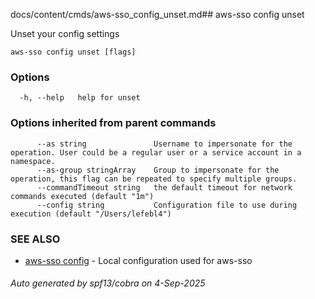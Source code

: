 docs/content/cmds/aws-sso_config_unset.md## aws-sso config unset

Unset your config settings

```
aws-sso config unset [flags]
```

### Options

```
  -h, --help   help for unset
```

### Options inherited from parent commands

```
      --as string               Username to impersonate for the operation. User could be a regular user or a service account in a namespace.
      --as-group stringArray    Group to impersonate for the operation, this flag can be repeated to specify multiple groups.
      --commandTimeout string   the default timeout for network commands executed (default "1m")
      --config string           Configuration file to use during execution (default "/Users/lefebl4")
```

### SEE ALSO

* [aws-sso config](../aws-sso_config)	 - Local configuration used for aws-sso

###### Auto generated by spf13/cobra on 4-Sep-2025
